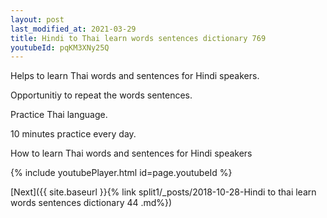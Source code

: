 ```yaml
---
layout: post
last_modified_at: 2021-03-29
title: Hindi to Thai learn words sentences dictionary 769 
youtubeId: pqKM3XNy25Q
---
```

 
 
Helps to learn Thai words and sentences for Hindi speakers.

Opportunitiy to repeat the words sentences. 

Practice Thai language. 
 
10 minutes practice every day. 
 
How to learn Thai words and sentences for Hindi speakers 
 
{% include youtubePlayer.html id=page.youtubeId %}
 
 
[Next]({{ site.baseurl }}{% link  split1/_posts/2018-10-28-Hindi to thai learn words sentences dictionary 44 .md%})
 
